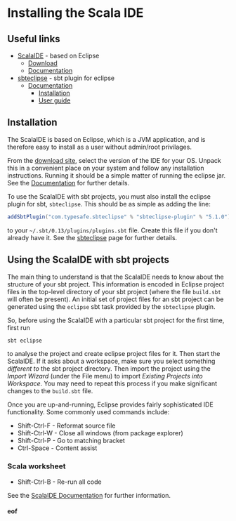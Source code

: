 # Installing the Scala IDE

## Useful links

* [ScalaIDE](http://scala-ide.org/) - based on Eclipse
  * [Download](http://scala-ide.org/download/sdk.html)
  * [Documentation](http://scala-ide.org/documentation.html)
* [sbteclipse](https://github.com/typesafehub/sbteclipse) - sbt plugin for eclipse
  * [Documentation](https://github.com/typesafehub/sbteclipse/wiki)
    * [Installation](https://github.com/typesafehub/sbteclipse/wiki/Installing-sbteclipse)
    * [User guide](https://github.com/typesafehub/sbteclipse/wiki/Using-sbteclipse)

## Installation

The ScalaIDE is based on Eclipse, which is a JVM application, and is therefore easy to install as a user without admin/root privilages.

From the [download site](http://scala-ide.org/download/sdk.html), select the version of the IDE for your OS. Unpack this in a convenient place on your system and follow any installation instructions. Running it should be a simple matter of running the eclipse jar. See the [Documentation](http://scala-ide.org/documentation.html) for further details.

To use the ScalaIDE with sbt projects, you must also install the eclipse plugin for sbt, `sbteclipse`.  This should be as simple as adding the line:
```scala
addSbtPlugin("com.typesafe.sbteclipse" % "sbteclipse-plugin" % "5.1.0")
```
to your `~/.sbt/0.13/plugins/plugins.sbt` file. Create this file if you don't already have it. See the [sbteclipse](https://github.com/typesafehub/sbteclipse) page for further details.

## Using the ScalaIDE with sbt projects

The main thing to understand is that the ScalaIDE needs to know about the structure of your sbt project. This information is encoded in Eclipse project files in the top-level directory of your sbt project (where the file `build.sbt` will often be present). An initial set of project files for an sbt project can be generated using the `eclipse` sbt task provided by the `sbteclipse` plugin.

So, before using the ScalaIDE with a particular sbt project for the first time, first run
```bash
sbt eclipse
```
to analyse the project and create eclipse project files for it. Then start the ScalaIDE. If it asks about a workspace, make sure you select something *different to* the sbt project directory. Then import the project using the *Import Wizard* (under the File menu) to import *Existing Projects into Workspace*. You may need to repeat this process if you make significant changes to the `build.sbt` file.

Once you are up-and-running, Eclipse provides fairly sophisticated IDE functionality. Some commonly used commands include:

* Shift-Ctrl-F - Reformat source file
* Shift-Ctrl-W - Close all windows (from package explorer)
* Shift-Ctrl-P - Go to matching bracket
* Ctrl-Space - Content assist

### Scala worksheet

* Shift-Ctrl-B - Re-run all code

See the [ScalaIDE Documentation](http://scala-ide.org/documentation.html) for further information.




#### eof




